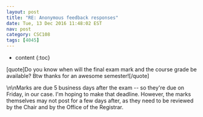 ```yaml
---
layout: post
title: "RE: Anonymous feedback responses"
date: Tue, 13 Dec 2016 11:48:02 EST
nav: post
category: CSC108
tags: [4045]
---
```


* content
{:toc}

[quote]Do you know when will the final exam mark and the course grade be available? Btw thanks for an awesome semester![/quote]
<!-- more -->
<p>\n\nMarks are due 5 business days after the exam -- so they're due on Friday, in our case. I'm hoping to make that deadline. However, the marks themselves may not post for a few days after, as they need to be reviewed by the Chair and by the Office of the Registrar.</p>
